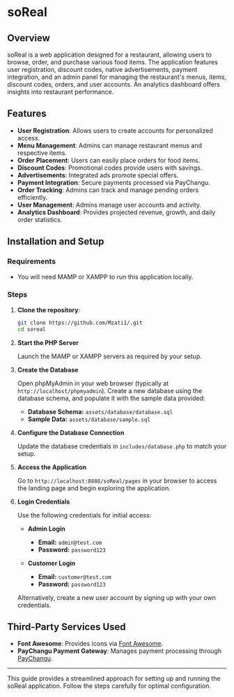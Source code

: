 # soReal

## Overview

soReal is a web application designed for a restaurant, allowing users to browse, order, and purchase various food items. The application features user registration, discount codes, native advertisements, payment integration, and an admin panel for managing the restaurant's menus, items, discount codes, orders, and user accounts. An analytics dashboard offers insights into restaurant performance.

## Features

- **User Registration**: Allows users to create accounts for personalized access.
- **Menu Management**: Admins can manage restaurant menus and respective items.
- **Order Placement**: Users can easily place orders for food items.
- **Discount Codes**: Promotional codes provide users with savings.
- **Advertisements**: Integrated ads promote special offers.
- **Payment Integration**: Secure payments processed via PayChangu.
- **Order Tracking**: Admins can track and manage pending orders efficiently.
- **User Management**: Admins manage user accounts and activity.
- **Analytics Dashboard**: Provides projected revenue, growth, and daily order statistics.

## Installation and Setup

### Requirements

- You will need MAMP or XAMPP to run this application locally.

### Steps

1. **Clone the repository**:

    ```bash
    git clone https://github.com/Mzati1/.git
    cd soreal
    ```

2. **Start the PHP Server**

   Launch the MAMP or XAMPP servers as required by your setup.

3. **Create the Database**

   Open phpMyAdmin in your web browser (typically at `http://localhost/phpmyadmin`). Create a new database using the database schema, and populate it with the sample data provided:

   - **Database Schema:** `assets/database/database.sql`
   - **Sample Data:** `assets/database/sample.sql`

4. **Configure the Database Connection**

   Update the database credentials in `includes/database.php` to match your setup.

5. **Access the Application**

   Go to `http://localhost:8888/soReal/pages` in your browser to access the landing page and begin exploring the application.

6. **Login Credentials**

   Use the following credentials for initial access:

   - **Admin Login**
      - **Email:** `admin@test.com`
      - **Password:** `password123`
      
   - **Customer Login**
      - **Email:** `customer@test.com`
      - **Password:** `password123`
      
   Alternatively, create a new user account by signing up with your own credentials.

## Third-Party Services Used

- **Font Awesome**: Provides icons via [Font Awesome](https://fontawesome.com/).
- **PayChangu Payment Gateway**: Manages payment processing through [PayChangu](https://paychangu.com/).

---

This guide provides a streamlined approach for setting up and running the soReal application. Follow the steps carefully for optimal configuration.

